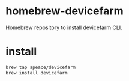 # homebrew-devicefarm

Homebrew repository to install devicefarm CLI.

# install

```sh
brew tap apeace/devicefarm
brew install devicefarm
```
